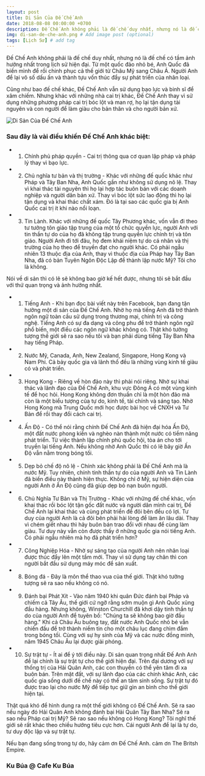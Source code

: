 ```yaml
---
layout: post
title: Di Sản Của Đế Chế Anh
date: 2018-08-08 00:00:00 +0700
description: Đế Chế Anh không phải là đế chế duy nhất, nhưng nó là đế chế có tầm ảnh hưởng nhất trong lịch sử hiện đại. # Add post description (optional)
img: di-san-de-che-anh.png # Add image post (optional)
tags: [Lịch Sử] # add tag
---
```


Đế Chế Anh không phải là đế chế duy nhất, nhưng nó là đế chế có tầm ảnh hưởng nhất trong lịch sử hiện đại. Từ một quốc đảo nhỏ bé, Anh Quốc đã biến mình để rồi chinh phục cả thế giới từ Châu Mỹ sang Châu Á. Người Anh để lại vô số dấu ấn và thành tựu vốn thúc đẩy sự phát triển của nhân loại.

Cũng như bao đế chế khác, Đế Chế Anh vẫn sử dụng bạo lực và binh sĩ để xâm chiếm. Nhưng khác với những nhà cai trị khác, Đế Chế Anh thay vì sử dụng những phương pháp cai trị bóc lột và man rợ, họ lại tận dụng tài nguyên và con người để làm giàu cho bản thân và cho người bản xứ. 

![Di Sản Của Đế Chế Anh]({{site.baseurl}}/assets/img/di-san-de-che-anh.png)

### Sau đây là vài điều khiến Đế Chế Anh khác biệt:

* 1) Chính phủ pháp quyền - Cai trị thông qua cơ quan lập pháp và pháp lý thay vì bạo lực.

* 2) Chủ nghĩa tư bản và thị trường - Khác với những đế quốc khác như Pháp và Tây Ban Nha, Anh Quốc gần như không sử dụng nô lệ. Thay vì khai thác tài nguyên thì họ lại hợp tác buôn bán với các doanh nghiệp và người dân bản xứ. Thay vì bóc lột sức lao động thì họ lại tận dụng và khai thác chất xám. Đó là tại sao các quốc gia bị Anh Quốc cai trị ít khi nào nổi loạn.

* 3) Tin Lành. Khác với những đế quốc Tây Phương khác, vốn vẫn đi theo tư tưởng tôn giáo tập trung của một tổ chức quyền lực, người Anh với tin thần tự do của họ đã không tập trung quyền lực chính trị và tôn giáo. Người Anh đi tới đâu, họ đem khái niệm tự do cá nhân và thị trường của họ theo để truyền đạt cho người khác. Có phải ngẫu nhiên 13 thuộc địa của Anh, thay vì thuộc địa của Pháp hay Tây Ban Nha, đã có bản Tuyên Ngôn Độc Lập để thành lập nước Mỹ? Tôi cho là không.

Nói về di sản thì có lẽ sẽ không bao giờ kế hết được, nhưng tôi sẽ bắt đầu với thứ quan trọng và ảnh hưởng nhất.

* 1) Tiếng Anh - Khi bạn đọc bài viết này trên Facebook, bạn đang tận hưởng một di sản của Đế Chế Anh. Nhờ họ mà tiếng Anh đã trở thành ngôn ngữ toàn cầu sử dụng trong thương mại, chính trị và công nghệ. Tiếng Anh có sự đa dạng và công phu để trở thành ngôn ngữ phổ biến, một điều các ngôn ngữ khác không có. Thật khó tưởng tượng thế giới sẽ ra sao nếu tôi và bạn phải dùng tiếng Tây Ban Nha hay tiếng Pháp. 

* 2) Nước Mỹ, Canada, Anh, New Zealand, Singapore, Hong Kong và Nam Phi. Cả bảy quốc gia và lãnh thổ đều là những vùng kinh tế giàu có và phát triển.

* 3) Hong Kong - Riêng về hòn đảo này thì phải nói riêng. Nhờ sự khai thác và lãnh đạo của Đế Chế Anh, khu vực Đông Á có một vùng kinh tế để học hỏi. Hong Kong không đơn thuần chỉ là một hòn đảo mà còn là một biểu tượng của tự do, kinh tế, tài chính và sáng tạo. Nhờ Hong Kong mà Trung Quốc mới học được bài học về CNXH và Tư Bản để rồi thay đổi cách cai trị.

* 4) Ấn Độ - Có thể nói rằng chính Đế Chế Anh đã hiện đại hóa Ấn Độ, một đất nước phong kiến và nghèo nàn thành một nước có tiềm năng phát triển. Từ việc thành lập chính phủ quốc hội, tòa án cho tới truyền lại tiếng Anh. Nếu không nhờ Anh Quốc thì có lẽ bây giờ Ấn Độ vẫn nằm trong bóng tối.

* 5) Dẹp bỏ chế độ nô lệ - Chính xác không phải là Đế Chế Anh mà là nước Mỹ. Tuy nhiên, chính tinh thần tự do của người Anh và Tin Lành đã biến điều này thành hiện thực. Không chỉ ở Mỹ, sự hiện diện của người Anh ở Ấn Độ cũng đã giúp dẹp bỏ nạn buôn người.

* 6) Chủ Nghĩa Tư Bản và Thị Trường - Khác với những đế chế khác, vốn khai thác rồi bóc lột tận gốc đất nước và người dân mình cai trị, Đế Chế Anh lại khai thác và cùng phát triển để đôi bên đều có lợi. Tư duy của người Anh là cả đôi bên phải hài lòng để làm ăn lâu dài. Thay vì chém giết nhau thì hãy buôn bán trao đổi với nhau để cùng làm giàu. Tư duy này vẫn còn được thấy ở những quốc gia nói tiếng Anh. Có phải ngẫu nhiên mà họ đã phát triển hơn? 

* 7) Công Nghiệp Hóa - Nhờ sự sáng tạo của người Anh nên nhân loại được thúc đẩy lên một tầm mới. Thay vì sử dụng tay chân thì con người bắt đầu sử dụng máy móc để sản xuất.

* 8) Bóng đá - Đây là môn thể thao vua của thế giới. Thật khó tưởng tượng sẽ ra sao nếu không có nó.

* 9) Đánh bại Phát Xít - Vào năm 1940 khi quân Đức đánh bại Pháp và chiếm cả Tây Âu, thế giới cứ ngỡ rằng sớm muộn gì Anh Quốc xũng đầu hàng. Nhưng không, Winston Churchill đã khơi dậy tinh thần tự do của người Anh để tuyên bố: "Chúng ta sẽ không bao giờ đầu hàng." Khi cả Châu Âu buông tay, đất nước Anh Quốc nhỏ bé vẫn chiến đấu để trở thành niềm tin cho một châu lục đang chìm đắm trong bóng tối. Cùng với sự hy sinh của Mỹ và các nước đồng minh, năm 1945 Châu Âu lại được giải phóng.

* 10) Sự trật tự - Ít ai để ý tới điều này. Di sản quan trọng nhất Đế Anh Anh để lại chính là sự trật tự cho thế giới hiện đại. Trên đại dương với sự thống trị của Hải Quân Anh, các con thuyền có thể yên tâm đi xa buôn bán. Trên mặt đất, với sự lãnh đạo của các chính khác Anh, các quốc gia sống dưới đế chế này có thể an tâm sinh sống. Sự trật tự đó được trao lại cho nước Mỹ để tiếp tục giữ gìn an bình cho thế giới hiện tại.

Thật quá khó để hình dung ra một thế giới không có Đế Chế Anh. Sẽ ra sao nếu ngày đó Hải Quân Anh không đánh bại Hải Quân Tây Ban Nha? Sẽ ra sao nếu Pháp cai trị Mỹ? Sẽ rao sao nếu không có Hong Kong? Tôi nghĩ thế giới sẽ rất khác theo chiều hướng tiêu cực hơn. Cái người Anh để lại là tự do, tư duy độc lập và sự trật tự. 

Nếu bạn đang sống trong tự do, hãy cảm ơn Đế Chế Anh. cảm ơn The Britsh Empire.

### Ku Búa @ Cafe Ku Búa